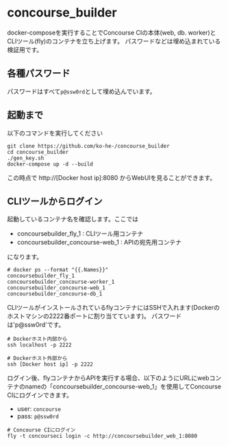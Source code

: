 # concourse_builder

docker-composeを実行することでConcourse CIの本体(web, db. worker)とCLIツール(fly)のコンテナを立ち上げます。
パスワードなどは埋め込まれている検証用です。

## 各種パスワード

パスワードはすべて`p@ssw0rd`として埋め込んでいます。

## 起動まで

以下のコマンドを実行してください

```
git clone https://github.com/ko-he-/concourse_builder
cd concourse_builder
./gen_key.sh
docker-compose up -d --build
```
この時点で http://[Docker host ip]:8080 からWebUIを見ることができます。


## CLIツールからログイン

起動しているコンテナ名を確認します。ここでは

- concoursebuilder_fly_1 : CLIツール用コンテナ
- concoursebuilder_concourse-web_1 : APIの宛先用コンテナ

になります。

```
# docker ps --format "{{.Names}}"
concoursebuilder_fly_1
concoursebuilder_concourse-worker_1
concoursebuilder_concourse-web_1
concoursebuilder_concourse-db_1
```


CLIツールがインストールされているflyコンテナにはSSHで入れます(Dockerのホストマシンの2222番ポートに割り当てています)。
パスワードは'p@ssw0rd'です。

```
# Dockerホスト内部から
ssh localhost -p 2222

# Dockerホスト外部から
ssh [Docker host ip] -p 2222
```

ログイン後、flyコンテナからAPIを実行する場合、以下のようにURLにwebコンテナのnameの「concoursebuilder_concourse-web_1」を使用してConcourse CIにログインできます。

- user: `concourse`
- pass: `p@ssw0rd`

```
# Concourse CIにログイン 
fly -t concourseci login -c http://concoursebuilder_web_1:8080
```



